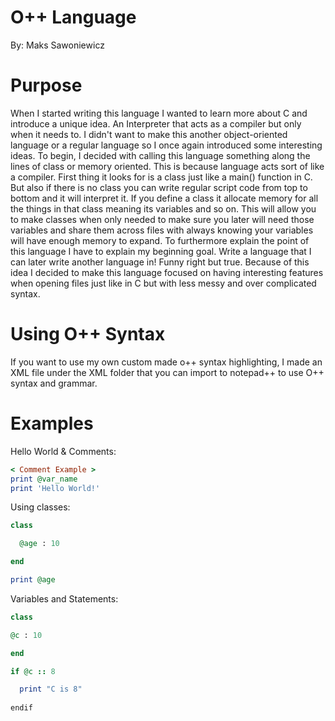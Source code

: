 # O++ Language
By: Maks Sawoniewicz

# Purpose

When I started writing this language I wanted to learn more about C and introduce a unique idea. An Interpreter that acts as a compiler but only when it needs to. I didn't want to make this another object-oriented language or a regular language so I once again introduced some interesting ideas. To begin, I decided with calling this language something along the lines of class or memory oriented. This is because language acts sort of like a compiler. First thing it looks for is a class just like a main() function in C. But also if there is no class you can write regular script code from top to bottom and it will interpret it. If you define a class it allocate memory for all the things in that class meaning its variables and so on. This will allow you to make classes when only needed to make sure you later will need those variables and share them across files with always knowing your variables will have enough memory to expand. To furthermore explain the point of this language I have to explain my beginning goal. Write a language that I can later write another language in! Funny right but true. Because of this idea I decided to make this language focused on having interesting features when opening files just like in C but with less messy and over complicated syntax.

# Using O++ Syntax
If you want to use my own custom made o++ syntax highlighting, I made an XML file under the XML folder that you can import to notepad++ to use O++ syntax and grammar.

# Examples

Hello World & Comments:
```ruby
< Comment Example >
print @var_name
print 'Hello World!'
```
Using classes:
```ruby
class

  @age : 10

end

print @age
```
Variables and Statements:
```ruby
class

@c : 10

end

if @c :: 8

  print "C is 8"
  
endif
```
